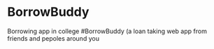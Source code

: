 # BorrowBuddy
Borrowing app in college
#BorrowBuddy (a loan taking web app from friends and pepoles around you
